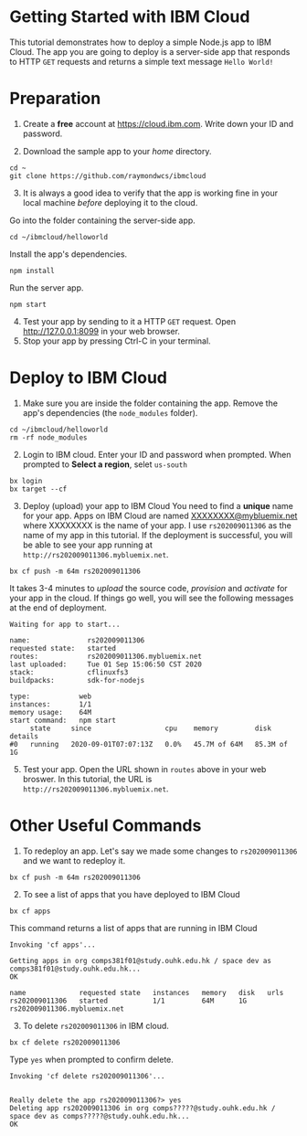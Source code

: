 # Getting Started with IBM Cloud
This tutorial demonstrates how to deploy a simple Node.js app to IBM Cloud.  The app you are going to deploy is a server-side app that responds to HTTP `GET` requests and returns a simple text message `Hello World!`

# Preparation
1. Create a **free** account at https://cloud.ibm.com.  Write down your ID and password.

2. Download the sample app to your *home* directory.
```
cd ~
git clone https://github.com/raymondwcs/ibmcloud
```
3. It is always a good idea to verify that the app is working fine in your local machine *before* deploying it to the cloud.

Go into the folder containing the server-side app.
```
cd ~/ibmcloud/helloworld
```

Install the app's dependencies.
```
npm install
```

Run the server app.
```
npm start
```
4. Test your app by sending to it a HTTP `GET` request.  Open http://127.0.0.1:8099 in your web browser.
5. Stop your app by pressing Ctrl-C in your terminal.


# Deploy to IBM Cloud
1. Make sure you are inside the folder containing the app.  Remove the app's dependencies (the `node_modules` folder).
```
cd ~/ibmcloud/helloworld
rm -rf node_modules
```
2. Login to IBM cloud. Enter your ID and password when prompted. When prompted to **Select a region**, selet `us-south`
```
bx login
bx target --cf
```
        
3. Deploy (upload) your app to IBM Cloud
You need to find a **unique** name for your app.  Apps on IBM Cloud are named XXXXXXXX@mybluemix.net where XXXXXXXX is the name of your app.
I use `rs202009011306` as the name of my app in this tutorial.  If the deployment is successful, you will be able to see your app running at `http://rs202009011306.mybluemix.net`.
```
bx cf push -m 64m rs202009011306
```
It takes 3-4 minutes to *upload* the source code, *provision* and *activate* for your app in the cloud.  If things go well, you will see the following messages at the end of deployment.
```
Waiting for app to start...

name:              rs202009011306
requested state:   started
routes:            rs202009011306.mybluemix.net
last uploaded:     Tue 01 Sep 15:06:50 CST 2020
stack:             cflinuxfs3
buildpacks:        sdk-for-nodejs

type:            web
instances:       1/1
memory usage:    64M
start command:   npm start
     state     since                  cpu    memory         disk          details
#0   running   2020-09-01T07:07:13Z   0.0%   45.7M of 64M   85.3M of 1G   
```
5. Test your app.  Open the URL shown in `routes` above in your web broswer.  In this tutorial, the URL is `http://rs202009011306.mybluemix.net`.

# Other Useful Commands
1. To redeploy an app.  Let's say we made some changes to `rs202009011306` and we want to redeploy it.
```
bx cf push -m 64m rs202009011306
```
2. To see a list of apps that you have deployed to IBM Cloud
```
bx cf apps
```
This command returns a list of apps that are running in IBM Cloud
```
Invoking 'cf apps'...

Getting apps in org comps381f01@study.ouhk.edu.hk / space dev as comps381f01@study.ouhk.edu.hk...
OK

name             requested state   instances   memory   disk   urls
rs202009011306   started           1/1         64M      1G     rs202009011306.mybluemix.net
```
3. To delete `rs202009011306` in IBM cloud.
```
bx cf delete rs202009011306
```
Type `yes` when prompted to confirm delete.
```
Invoking 'cf delete rs202009011306'...


Really delete the app rs202009011306?> yes
Deleting app rs202009011306 in org comps?????@study.ouhk.edu.hk / space dev as comps?????@study.ouhk.edu.hk...
OK
```
